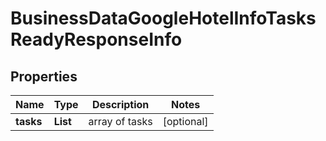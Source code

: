 # BusinessDataGoogleHotelInfoTasksReadyResponseInfo


## Properties

| Name | Type | Description | Notes |
|------------ | ------------- | ------------- | -------------|
**tasks** | **List<BusinessDataGoogleHotelInfoTasksReadyTaskInfo>** | array of tasks |[optional]|